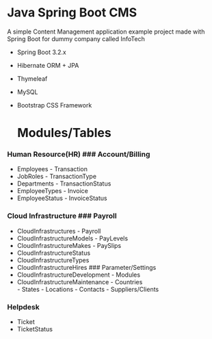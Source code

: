# Java Spring Boot CMS
A simple Content Management application example project made with Spring Boot for dummy company called InfoTech 
 - Spring Boot 3.2.x
 - Hibernate ORM + JPA
 - Thymeleaf
 - MySQL
 - Bootstrap CSS Framework

    # Modules/Tables                    
### Human Resource(HR)                      ### Account/Billing                    
 - Employees                                    - Transaction
 - JobRoles                                     - TransactionType
 - Departments                                  - TransactionStatus
 - EmployeeTypes                                - Invoice
 - EmployeeStatus                               - InvoiceStatus


### Cloud Infrastructure                   ### Payroll
 - CloudInfrastructures                         - Payroll
 - CloudInfrastructureModels                    - PayLevels
 - CloudInfrastructureMakes                     - PaySlips
 - CloudInfrastructureStatus               
 - CloudInfrastructureTypes
 - CloudInfrastructureHires                ### Parameter/Settings
 - CloudInfrastructureDevelopment               - Modules
 - CloudInfrastructureMaintenance               - Countries         
                                                - States
                                                - Locations
                                                - Contacts
                                                - Suppliers/Clients
### Helpdesk
 - Ticket
 - TicketStatus